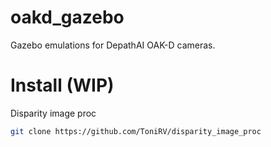 # oakd_gazebo
Gazebo emulations for DepathAI OAK-D cameras.

# Install (WIP)


Disparity image proc
```bash
git clone https://github.com/ToniRV/disparity_image_proc
```
